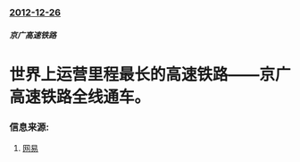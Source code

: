 ### [2012-12-26](/news/2012/12/26/index.md)

##### 京广高速铁路
# 世界上运营里程最长的高速铁路——京广高速铁路全线通车。




### 信息来源:

1. [网易](http://news.163.com/12/1226/00/8JK1TJ7F00014JB6.html)
